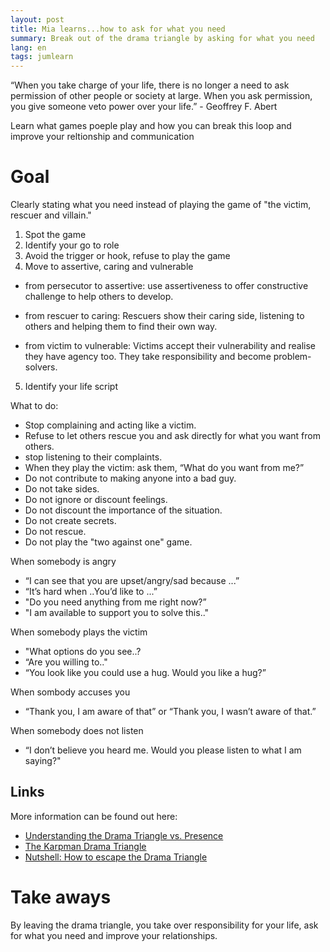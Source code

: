 ```yaml
---
layout: post
title: Mia learns...how to ask for what you need
summary: Break out of the drama triangle by asking for what you need
lang: en
tags: jumlearn
---
```


<div class="message">
“When you take charge of your life, there is no longer a need to ask permission of other people or society at large. When you ask permission, you give someone veto power over your life.” - Geoffrey F. Abert
</div>

Learn what games poeple play and how you can break this loop and improve your reltionship and communication

# Goal
Clearly stating what you need instead of playing the game of "the victim, rescuer and villain."

1. Spot the game
2. Identify your go to role
3. Avoid the trigger or hook, refuse to play the game
4. Move to assertive, caring and vulnerable 

- from persecutor to assertive: use assertiveness to offer constructive challenge to help others to develop. 

- from rescuer to caring: Rescuers show their caring side, listening to others and helping them to find their own way. 

- from victim to vulnerable: Victims accept their vulnerability and realise they have agency too. They take responsibility and become problem-solvers. 

5. Identify your life script


What to do:
- Stop complaining and acting like a victim. 
- Refuse to let others rescue you and ask directly for what you want from others. 
- stop listening to their complaints. 
- When they play the victim: ask them, “What do you want from me?”
- Do not contribute to making anyone into a bad guy.
- Do not take sides.
- Do not ignore or discount feelings.
- Do not discount the importance of the situation.
- Do not create secrets.
- Do not rescue.
- Do not play the "two against one" game.

When somebody is angry
- “I can see that you are upset/angry/sad because ...” 
- “It’s hard when ..You’d like to ...”
- "Do you need anything from me right now?”
- "I am available to support you to solve this.."

When somebody plays the victim
- "What options do you see..?
- “Are you willing to.."
- “You look like you could use a hug. Would you like a hug?”

When sombody accuses you
- “Thank you, I am aware of that” or “Thank you, I wasn’t aware of that.”

When somebody does not listen
- “I don’t believe you heard me. Would you please listen to what I am saying?"

## Links

More information can be found out here:

* [Understanding the Drama Triangle vs. Presence](https://youtu.be/ovrVv_RlCMw)
* [The Karpman Drama Triangle ](https://youtu.be/r0b5oCWSBqU)
* [Nutshell: How to escape the Drama Triangle](https://www.changeboard.com/article-details/17186/nutshell-how-to-escape-the-drama-triangle/)


# Take aways
By leaving the drama triangle, you take over responsibility for your life, ask for what you need and improve your relationships.

